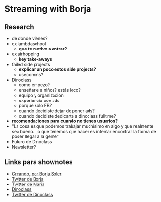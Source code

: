 # Streaming with Borja

## Research

- de donde vienes?
- ex lambdaschool
  - **que te motivo a entrar?**
- ex airhopping
  - **key take-aways**
- failed side projects
  - **explicar un poco estos side projects?**
  - usecomms?
- Dinoclass
  - como empezo?
  - enseñarle a niños? estás loco?
  - equipo y organizacion
  - experiencia con ads
  - porque solo FB?
  - cuando decidiste dejar de poner ads?
  - cuando decidiste dedicarte a dinoclass fulltime?
- **recomendaciones para cuando no tienes usuarios?**
- "La cosa es que podemos trabajar muchísimo en algo y que realmente sea bueno. Lo que tenemos que hacer es intentar encontrar la forma de poder llegar a la gente"
- Futuro de Dinoclass
- Newsletter?

## Links para shownotes

- [Creando, por Borja Soler](https://creando.substack.com/)
- [Twitter de Borja](https://twitter.com/borjasolerme)
- [Twitter de Maria](https://twitter.com/maria_ruocco_)
- [Dinoclass](https://www.dinoclass.com/)
- [Twitter de Dinoclass](https://twitter.com/dinoclass_)
